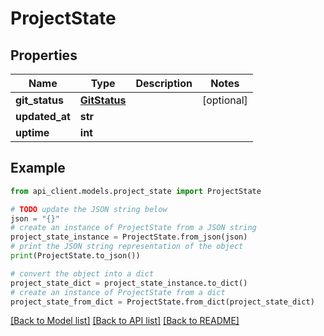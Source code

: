 # ProjectState


## Properties

Name | Type | Description | Notes
------------ | ------------- | ------------- | -------------
**git_status** | [**GitStatus**](GitStatus.md) |  | [optional] 
**updated_at** | **str** |  | 
**uptime** | **int** |  | 

## Example

```python
from api_client.models.project_state import ProjectState

# TODO update the JSON string below
json = "{}"
# create an instance of ProjectState from a JSON string
project_state_instance = ProjectState.from_json(json)
# print the JSON string representation of the object
print(ProjectState.to_json())

# convert the object into a dict
project_state_dict = project_state_instance.to_dict()
# create an instance of ProjectState from a dict
project_state_from_dict = ProjectState.from_dict(project_state_dict)
```
[[Back to Model list]](../README.md#documentation-for-models) [[Back to API list]](../README.md#documentation-for-api-endpoints) [[Back to README]](../README.md)



